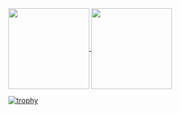 <a href="https://github.com/anuraghazra/github-readme-stats">
  <img align="center" height=160px src="https://github-readme-stats.vercel.app/api?username=anman6347&theme=radical&title_color=ff1493&show_icons=true&text_color=00ffff&bg_color=45,141330,501321&cache_seconds=400&hide_border=true" />
</a>
<a href="https://github.com/anuraghazra/github-readme-stats">
  <img align="center" height=160px src="https://github-readme-stats.vercel.app/api/top-langs/?username=anman6347&layout=compact&theme=radical&title_color=ff1493&text_color=00ffff&bg_color=45,501321,141330&hide_border=true" />
</a>


[![trophy](https://github-profile-trophy.vercel.app/?username=anman6347&theme=onedark&column=8&no-frame=true)](https://github.com/ryo-ma/github-profile-trophy)

<!--
**anman6347/anman6347** is a ✨ _special_ ✨ repository because its `README.md` (this file) appears on your GitHub profile.

Here are some ideas to get you started:

- 🔭 I’m currently working on ...
- 🌱 I’m currently learning ...
- 👯 I’m looking to collaborate on ...
- 🤔 I’m looking for help with ...
- 💬 Ask me about ...
- 📫 How to reach me: ...
- 😄 Pronouns: ...
- ⚡ Fun fact: ...
-->
